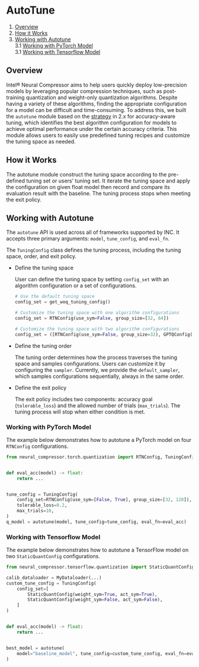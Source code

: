 AutoTune
========================================

1. [Overview](#overview)
2. [How it Works](#how-it-works)
3. [Working with Autotune](#working-with-autotune) \
    3.1 [Working with PyTorch Model](#working-with-pytorch-model) \
    3.1 [Working with Tensorflow Model](#working-with-tensorflow-model)


## Overview

Intel® Neural Compressor aims to help users quickly deploy low-precision models by leveraging popular compression techniques, such as post-training quantization and weight-only quantization algorithms. Despite having a variety of these algorithms, finding the appropriate configuration for a model can be difficult and time-consuming. To address this, we built the `autotune` module based on the [strategy](./tuning_strategies.md) in 2.x for accuracy-aware tuning, which identifies the best algorithm configuration for models to achieve optimal performance under the certain accuracy criteria. This module allows users to easily use predefined tuning recipes and customize the tuning space as needed.

## How it Works

The autotune module construct the tuning space according to the pre-defined tuning set or users' tuning set. It iterate the tuning space and apply the configuration on given float model then record and compare its evaluation result with the baseline. The tuning process stops when meeting the exit policy. 

<!-- The following figure provides a high level overview of the tuning process. -->


## Working with Autotune

The `autotune` API is used across all of frameworks supported by INC. It accepts three primary arguments: `model`, `tune_config`, and `eval_fn`.

The `TuningConfig` class defines the tuning process, including the tuning space, order, and exit policy.

- Define the tuning space

  User can define the tuning space by setting `config_set` with an algorithm configuration or a set of configurations.
  ```python
  # Use the default tuning space
  config_set = get_woq_tuning_config()

  # Customize the tuning space with one algorithm configurations
  config_set = RTNConfig(use_sym=False, group_size=[32, 64])

  # Customize the tuning space with two algorithm configurations
  config_set = ([RTNConfig(use_sym=False, group_size=32), GPTQConfig(group_size=128, use_sym=False)],)
  ```

- Define the tuning order

  The tuning order determines how the process traverses the tuning space and samples configurations. Users can customize it by configuring the `sampler`. Currently, we provide the `default_sampler`, which samples configurations sequentially, always in the same order.

- Define the exit policy

  The exit policy includes two components: accuracy goal (`tolerable_loss`) and the allowed number of trials (`max_trials`). The tuning process will stop when either condition is met.

### Working with PyTorch Model
The example below demonstrates how to autotune a PyTorch model on four `RTNConfig` configurations.

```python
from neural_compressor.torch.quantization import RTNConfig, TuningConfig, autotune


def eval_acc(model) -> float:
    return ...


tune_config = TuningConfig(
    config_set=RTNConfig(use_sym=[False, True], group_size=[32, 128]),
    tolerable_loss=0.2,
    max_trials=10,
)
q_model = autotune(model, tune_config=tune_config, eval_fn=eval_acc)
```

### Working with Tensorflow Model

The example below demonstrates how to autotune a TensorFlow model on two `StaticQuantConfig` configurations.

```python
from neural_compressor.tensorflow.quantization import StaticQuantConfig, autotune

calib_dataloader = MyDataloader(...)
custom_tune_config = TuningConfig(
    config_set=[
        StaticQuantConfig(weight_sym=True, act_sym=True),
        StaticQuantConfig(weight_sym=False, act_sym=False),
    ]
)


def eval_acc(model) -> float:
    return ...


best_model = autotune(
    model="baseline_model", tune_config=custom_tune_config, eval_fn=eval_fn, calib_dataloader=calib_dataloader
)
```
